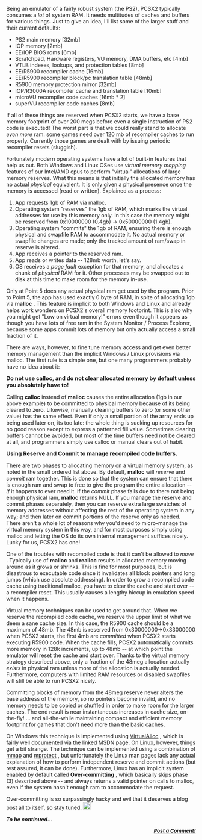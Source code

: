 <div class="single-article">

<div class="item-page clearfix">

<div style="text-align:center;">

</div>

Being an emulator of a fairly robust system (the PS2), PCSX2 typically
consumes a *lot* of system RAM. It needs multitudes of caches and
buffers for various things. Just to give an idea, I'll list some of the
larger stuff and their current defaults:

-   PS2 main memory \[32mb\]
-   IOP memory \[2mb\]
-   EE/IOP BIOS roms \[6mb\]
-   Scratchpad, Hardware registers, VU memory, DMA buffers, etc \[4mb\]
-   VTLB indexes, lookups, and protection tables \[8mb\]
-   EE/R5900 recompiler cache \[16mb\]
-   EE/R5900 recompiler block/pc translation table \[48mb\]
-   R5900 memory protection mirror \[32mb\]
-   IOP/R3000A recompiler cache and translation table \[10mb\]
-   microVU recompiler code caches \[16mb \* 2\]
-   superVU recompiler code caches \[8mb\]

  
If all of these things are reserved when PCSX2 starts, we have a base
memory footprint of over 200 megs before even a single instruction of
PS2 code is executed! The worst part is that we could really stand to
allocate *even more* ram: some games need over 120 mb of recompiler
caches to run properly. Currently those games are dealt with by issuing
periodic recompiler resets (sluggish).  
  
Fortunately modern operating systems have a lot of built-in features
that help us out. Both Windows and Linux OSes use *virtual memory
mapping* features of our Intel/AMD cpus to perform "virtual" allocations
of large memory reserves. What this means is that initially the
allocated memory has no actual *physical* equivalent. It is only given a
physical presence once the memory is accessed (read or written).
Explained as a process:  
  
1. App requests 1gb of RAM via malloc.  
2. Operating system "reserves" the 1gb of RAM, which marks the virtual
addresses for use by this memory only. In this case the memory might be
reserved from 0x10000000 (0.4gb) -&gt; 0x50000000 (1.4gb).  
3. Operating system "commits" the 1gb of RAM, ensuring there is enough
physical and swapfile RAM to accommodate it. No actual memory or
swapfile changes are made; only the tracked amount of ram/swap in
reserve is altered.  
3. App receives a pointer to the reserved ram.  
4. App reads or writes data -- 128mb worth, let's say.  
5. OS receives a *page fault* exception for that memory, and allocates a
chunk of *physical* RAM for it. Other processes may be swapped out to
disk at this time to make room for the memory in-use.  
  
Only at Point 5 does any actual physical ram get used by the program.
Prior to Point 5, the app has used exactly 0 byte of RAM, in spite of
allocating 1gb via **malloc** . This feature is implicit to both Windows
and Linux and already helps work wonders on PCSX2's overall memory
footprint. This is also why you might get "Low on virtual memory!"
errors even though it appears as though you have lots of free ram in the
System Monitor / Process Explorer, because some apps commit lots of
memory but only actually access a small fraction of it.  
  
There are ways, however, to fine tune memory access and get even better
memory management than the implicit Windows / Linux provisions via
malloc. The first rule is a simple one, but one many programmers
probably have no idea about it:  
  
<span style="font-size: 11pt;"> **Do not use calloc, and do not clear
allocated memory by default unless you absolutely have to!** </span>  
  
Calling **calloc** instead of **malloc** causes the entire allocation
(1gb in our above example) to be committed to physical memory because of
its being cleared to zero. Likewise, manually clearing buffers to zero
(or some other value) has the same effect. Even if only a small portion
of the array ends up being used later on, its too late: the whole thing
is sucking up resources for no good reason except to express a patterned
fill value. Sometimes clearing buffers cannot be avoided, but most of
the time buffers need not be cleared at all, and programmers simply use
calloc or manual clears out of habit.  
  
<span style="font-size: 11pt;"> **Using Reserve and Commit to manage
recompiled code buffers.** </span>  
  
There are two phases to allocating memory on a virtual memory system, as
noted in the small ordered list above. By default, **malloc** will
*reserve* and *commit* ram together. This is done so that the system can
ensure that there is enough ram and swap to free to give the program the
entire allocation -- *if* it happens to ever need it. If the *commit*
phase fails due to there not being enough physical ram, **malloc**
returns NULL. If you manage the reserve and commit phases separately,
then you can reserve extra large swatches of memory addresses without
affecting the rest of the operating system in any way; and then later on
commit portions of the reserve only as needed. There aren't a whole lot
of reasons why you'd need to micro-manage the virtual memory system in
this way, and for most purposes simply using malloc and letting the OS
do its own internal management suffices nicely. Lucky for us, PCSX2 has
one!  
  
One of the troubles with recompiled code is that it can't be allowed to
*move* . Typically use of **malloc** and **realloc** results in
allocated memory moving around as it grows or shrinks. This is fine for
most purposes, but is disastrous to executable code since it invalidates
all block pointers and long jumps (which use absolute addressing). In
order to grow a recompiled code cache using traditional malloc, you have
to clear the cache and start over -- a recompiler reset. This usually
causes a lengthy hiccup in emulation speed when it happens.  
  
Virtual memory techniques can be used to get around that. When we
reserve the recompiled code cache, we reserve the upper limit of what we
deem a sane cache size. In this case, the R5900 cache should be a
maximum of 48mb. The 48mb is reserved from 0x30000000-&gt;0x33000000
when PCSX2 starts, the first 4mb are *committed* when PCSX2 starts
executing R5900 code. When the cache fills, PCSX2 automatically commits
more memory in 128k increments, up to 48mb -- at which point the
emulator will reset the cache and start over. Thanks to the virtual
memory strategy described above, only a fraction of the 48meg allocation
actually *exists* in physical ram unless more of the allocation is
actually needed. Furthermore, computers with limited RAM resources or
disabled swapfiles will still be able to run PCSX2 nicely.  
  
Committing blocks of memory from the 48meg reserve never alters the base
address of the memory, so no pointers become invalid, and no memory
needs to be copied or shuffled in order to make room for the larger
caches. The end result is near instantaneous increases in cache size,
on-the-fly! ... and all-the-while maintaining compact and efficient
memory footprint for games that don't need more than the basic caches.  
  
On Windows this technique is implemented using
[VirtualAlloc](http://msdn.microsoft.com/en-us/library/aa366887.aspx) ,
which is fairly well documented via the linked MSDN page. On Linux,
however, things get a bit strange. The technique can be implemented
using a combination of
[mmap](http://www.kernel.org/doc/man-pages/online/pages/man2/mmap.2.html)
and
[mprotect](http://www.kernel.org/doc/man-pages/online/pages/man2/mprotect.2.html)
, but unfortunately the Linux man pages lack any actual explanation of
how to perform independent reserve and commit actions (but rest assured,
it can be done). Furthermore, Linux has an implicit system enabled by
default called **Over-committing** , which basically skips phase (3)
described above -- and always returns a valid pointer on calls to
malloc, even if the system hasn't enough ram to accommodate the
request.  
  
Over-committing is so surpassingly hacky and evil that it deserves a
blog post all to itself, so stay tuned.
<img src="https://pcsx2.net/images/stories/frontend/smilies/wink.gif" class="yvSmiley" width="20" height="20" alt="Wink" />  
  
***To be continued...***  
  

<div
style="font-style: italic; font-size: 10pt; font-weight: bold; text-align: right;">

[Post a Comment!](http://forums.pcsx2.net/thread-16823.html)

</div>

</div>

</div>
